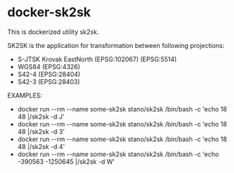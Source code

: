 # docker-sk2sk
This is dockerized utility sk2sk.

SK2SK is the application for transformation between following projections:
 - S-JTSK Krovak EastNorth (EPSG:102067) (EPSG:5514)
 - WGS84 (EPSG:4326)
 - S42-4 (EPSG:28404)
 - S42-3 (EPSG:28403)

EXAMPLES:<br>
 - docker run --rm --name some-sk2sk stano/sk2sk /bin/bash -c 'echo 18 48 |/sk2sk -d J'<br>
 - docker run --rm --name some-sk2sk stano/sk2sk /bin/bash -c 'echo 18 48 |/sk2sk -d 3'<br>
 - docker run --rm --name some-sk2sk stano/sk2sk /bin/bash -c 'echo 18 48 |/sk2sk -d 4'<br>
 - docker run --rm --name some-sk2sk stano/sk2sk /bin/bash -c 'echo -390563 -1250645 |/sk2sk -d W'<br>
